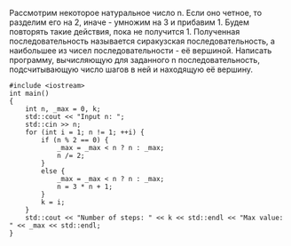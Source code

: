 Рассмотрим некоторое натуральное число n. Если оно четное, то разделим его на 2, иначе - умножим на 3 и прибавим 1. Будем повторять такие действия, пока не получится 1. 
	Полученная последовательность называется сиракузская последовательность, а наибольшее из чисел последовательности - её вершиной.
	Написать программу, вычисляющую для заданного n последовательность, подсчитывающую число шагов в ней и находящую её вершину.


```
#include <iostream>
int main()
{
    int n, _max = 0, k;
    std::cout << "Input n: ";
    std::cin >> n;
    for (int i = 1; n != 1; ++i) {
        if (n % 2 == 0) {
            _max = _max < n ? n : _max;
            n /= 2;
        }
        else {
            _max = _max < n ? n : _max;
            n = 3 * n + 1;
        }
        k = i;
    }
    std::cout << "Number of steps: " << k << std::endl << "Max value: " << _max << std::endl;
}
```

